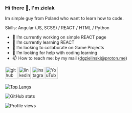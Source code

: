 ### Hi there 👋, I'm zielak
Im simple guy from Poland who want to learn how to code.

Skills: Angular (JS, SCSS) /  REACT / HTML / Python

- 🔭 I’m currently working on simple REACT page 
- 🌱 I’m currently learning REACT 
- 👯 I’m looking to collaborate on Game Projects 
- 🤔 I’m looking for help with coding learning 
- 📫 How to reach me: by my mail (dgzielinski@proton.me)


[<img src='https://cdn.jsdelivr.net/npm/simple-icons@3.0.1/icons/github.svg' alt='github' height='40'>](https://github.com/zielakishere)  [<img src='https://cdn.jsdelivr.net/npm/simple-icons@3.0.1/icons/linkedin.svg' alt='linkedin' height='40'>](https://www.linkedin.com/in/https://www.linkedin.com/in/dominik-zieliński-410041241//)  [<img src='https://cdn.jsdelivr.net/npm/simple-icons@3.0.1/icons/instagram.svg' alt='instagram' height='40'>](https://www.instagram.com/https://www.instagram.com/xzielak//)  [<img src='https://cdn.jsdelivr.net/npm/simple-icons@3.0.1/icons/youtube.svg' alt='YouTube' height='40'>](https://www.youtube.com/channel/https://www.youtube.com/channel/UCBVXCCMtRBno_D-ENHbra_g)  

[![Top Langs](https://github-readme-stats.vercel.app/api/top-langs/?username=zielakishere)](https://github.com/anuraghazra/github-readme-stats)

![GitHub stats](https://github-readme-stats.vercel.app/api?username=zielakishere&show_icons=true)  

![Profile views](https://gpvc.arturio.dev/zielakishere)  

